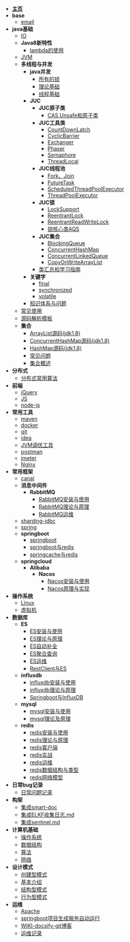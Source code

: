 - [**主页**](/README.md)
- **base**
  - [email](base/email.md)
- **java基础**
  - [IO](java基础/IO.md)
  - **Java8新特性**
    - [lambda的使用](java基础/Java8新特性/lambda的使用.md)
  - [JVM](java基础/JVM.md)
  - **多线程与并发**
    - **java并发**
      - [所有的锁](java基础/多线程与并发/java并发/所有的锁.md)
      - [理论基础](java基础/多线程与并发/java并发/理论基础.md)
      - [线程基础](java基础/多线程与并发/java并发/线程基础.md)
    - **JUC**
      - **JUC原子类**
        - [CAS,Unsafe和原子类](java基础/多线程与并发/JUC/JUC原子类/CAS,Unsafe和原子类.md)
      - **JUC工具类**
        - [CountDownLatch](java基础/多线程与并发/JUC/JUC工具类/CountDownLatch.md)
        - [CyclicBarrier](java基础/多线程与并发/JUC/JUC工具类/CyclicBarrier.md)
        - [Exchanger](java基础/多线程与并发/JUC/JUC工具类/Exchanger.md)
        - [Phaser](java基础/多线程与并发/JUC/JUC工具类/Phaser.md)
        - [Semaphore](java基础/多线程与并发/JUC/JUC工具类/Semaphore.md)
        - [ThreadLocal](java基础/多线程与并发/JUC/JUC工具类/ThreadLocal.md)
      - **JUC线程池**
        - [Fork、Join](java基础/多线程与并发/JUC/JUC线程池/Fork、Join.md)
        - [FutureTask](java基础/多线程与并发/JUC/JUC线程池/FutureTask.md)
        - [ScheduledThreadPoolExecutor](java基础/多线程与并发/JUC/JUC线程池/ScheduledThreadPoolExecutor.md)
        - [ThreadPoolExecutor](java基础/多线程与并发/JUC/JUC线程池/ThreadPoolExecutor.md)
      - **JUC锁**
        - [LockSupport](java基础/多线程与并发/JUC/JUC锁/LockSupport.md)
        - [ReentrantLock](java基础/多线程与并发/JUC/JUC锁/ReentrantLock.md)
        - [ReentrantReadWriteLock](java基础/多线程与并发/JUC/JUC锁/ReentrantReadWriteLock.md)
        - [锁核心类AQS](java基础/多线程与并发/JUC/JUC锁/锁核心类AQS.md)
      - **JUC集合**
        - [BlockingQueue](java基础/多线程与并发/JUC/JUC集合/BlockingQueue.md)
        - [ConcurrentHashMap](java基础/多线程与并发/JUC/JUC集合/ConcurrentHashMap.md)
        - [ConcurrentLinkedQueue](java基础/多线程与并发/JUC/JUC集合/ConcurrentLinkedQueue.md)
        - [CopyOnWriteArrayList](java基础/多线程与并发/JUC/JUC集合/CopyOnWriteArrayList.md)
      - [类汇总和学习指南](java基础/多线程与并发/JUC/类汇总和学习指南.md)
    - **关键字**
      - [final](java基础/多线程与并发/关键字/final.md)
      - [synchronized](java基础/多线程与并发/关键字/synchronized.md)
      - [volatile](java基础/多线程与并发/关键字/volatile.md)
    - [知识体系与问题](java基础/多线程与并发/知识体系与问题.md)
  - [常见使用](java基础/常见使用.md)
  - [源码解析模板](java基础/源码解析模板.md)
  - **集合**
    - [ArrayList源码(jdk1.8)](java基础/集合/ArrayList源码(jdk1.8).md)
    - [ConcurrentHashMap源码(jdk1.8)](java基础/集合/ConcurrentHashMap源码(jdk1.8).md)
    - [HashMap源码(jdk1.8)](java基础/集合/HashMap源码(jdk1.8).md)
    - [常见问题](java基础/集合/常见问题.md)
    - [集合概述](java基础/集合/集合概述.md)
- **分布式**
  - [分布式常用算法](分布式/分布式常用算法.md)
- **前端**
  - [jQuery](前端/jQuery.md)
  - [JS](前端/JS.md)
  - [node-js](前端/node-js.md)
- **常用工具**
  - [maven](常用工具/maven.md)
  - [docker](常用工具/docker.md)
  - [git](常用工具/git.md)
  - [idea](常用工具/idea.md)
  - [JVM调优工具](常用工具/JVM调优工具.md)
  - [postman](常用工具/postman.md)
  - [jmeter](常用工具/jmeter.md)
  - [Nginx](常用工具/Nginx.md)
- **常用框架**
  - [canal](常用框架/canal.md)
  - **消息中间件**
    - **RabbitMQ**
        - [RabbitMQ安装与使用](常用框架/消息中间件/RabbitMQ/RabbitMQ安装与使用.md)
        - [RabbitMQ理论与原理](常用框架/消息中间件/RabbitMQ/RabbitMQ理论与原理.md)
        - [RabbitMQ运维](常用框架/消息中间件/RabbitMQ/RabbitMQ运维.md)
  - [sharding-jdbc](常用框架/sharding-jdbc.md)
  - [spring](常用框架/spring.md)
  - **springboot**
    - [springboot](常用框架/springboot/springboot.md)
    - [springboot与redis](常用框架/springboot/springboot与redis.md)
    - [springcache与redis](常用框架/springboot/springcache与redis.md)
  - **springcloud**
    - **Alibaba**
        - **Nacos**
            - [Nacos安装与使用](常用框架/springcloud/Alibaba/Nacos/Nacos安装与使用.md) 
            - [Nacos原理与实现](常用框架/springcloud/Alibaba/Nacos/Nacos原理与实现.md)
- **操作系统**
  - [Linux](操作系统/Linux.md)
  - [虚拟机](操作系统/虚拟机.md)
- **数据库**
  - **ES**
    - [ES安装与使用](数据库/ES/ES安装与使用.md)
    - [ES理论与原理](数据库/ES/ES理论与原理.md)
    - [ES自动补全](数据库/ES/ES自动补全.md)
    - [ES聚合查询](数据库/ES/ES聚合查询.md)
    - [ES运维](数据库/ES/ES运维.md)
    - [RestClient与ES](数据库/ES/RestClient与ES.md)
  - **influxdb**
    - [influxdb安装与使用](数据库/influxdb/influxdb安装与使用.md)
    - [influxdb理论与原理](数据库/influxdb/influxdb理论与原理.md)
    - [Springboot与InfluxDB](数据库/influxdb/Springboot与InfluxDB.md)
  - **mysql**
    - [mysql安装与使用](数据库/mysql/mysql安装与使用.md)
    - [mysql理论及原理](数据库/mysql/mysql理论及原理.md)
  - **redis**
    - [redis安装与使用](数据库/redis/redis安装与使用.md)
    - [redis理论与原理](数据库/redis/redis理论与原理.md)
    - [redis客户端](数据库/redis/redis客户端.md)
    - [redis实战](数据库/redis/redis实战.md)
    - [redis运维](数据库/redis/redis运维.md)
    - [redis数据结构与类型](数据库/redis/redis数据结构与类型.md)
    - [redis网络模型](数据库/redis/redis网络模型.md)
- **日常bug记录**
  - [日常问题记录](日常bug记录/日常问题记录.md)
- **构架**
  - [集成smart-doc](构架/集成smart-doc.md)
  - [集成ELKF收集日志.md](构架/集成ELKF收集日志.md)
  - [集成sentinel.md](构架/集成sentinel.md)
- **计算机基础**
  - [操作系统](计算机基础/操作系统.md)
  - [数据结构](计算机基础/数据结构.md)
  - [算法](计算机基础/算法.md)
  - [网络](计算机基础/网络.md)
- **设计模式**
  - [创建型模式](设计模式/创建型模式.md)
  - [基本介绍](设计模式/基本介绍.md)
  - [结构型模式](设计模式/结构型模式.md)
  - [行为型模式](设计模式/行为型模式.md)
- **运维**
  - [Apache](运维/Apache.md)
  - [springboot项目生成服务自动运行](运维/springboot项目生成服务自动运行.md)
  - [WIKI-docsify-git博客](运维/WIKI-docsify-git博客.md)
  - [运维记录](运维/运维记录.md)
